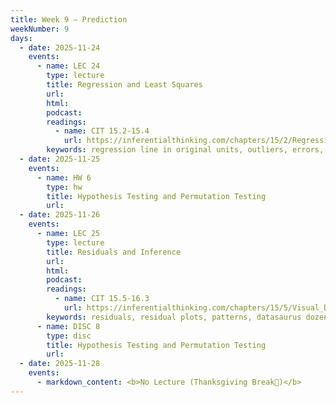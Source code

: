 ```yaml
---
title: Week 9 – Prediction
weekNumber: 9
days:
  - date: 2025-11-24
    events:
      - name: LEC 24
        type: lecture
        title: Regression and Least Squares
        url:
        html:
        podcast:
        readings:
          - name: CIT 15.2-15.4
            url: https://inferentialthinking.com/chapters/15/2/Regression_Line.html
        keywords: regression line in original units, outliers, errors, RMSE, best fit, least squares
  - date: 2025-11-25
    events:
      - name: HW 6
        type: hw
        title: Hypothesis Testing and Permutation Testing
        url:
  - date: 2025-11-26
    events:
      - name: LEC 25
        type: lecture
        title: Residuals and Inference
        url:
        html:
        podcast:
        readings:
          - name: CIT 15.5-16.3
            url: https://inferentialthinking.com/chapters/15/5/Visual_Diagnostics.html
        keywords: residuals, residual plots, patterns, datasaurus dozen, prediction intervals
      - name: DISC 8
        type: disc
        title: Hypothesis Testing and Permutation Testing
        url:
  - date: 2025-11-28
    events:
      - markdown_content: <b>No Lecture (Thanksgiving Break🦃)</b>
---
```

